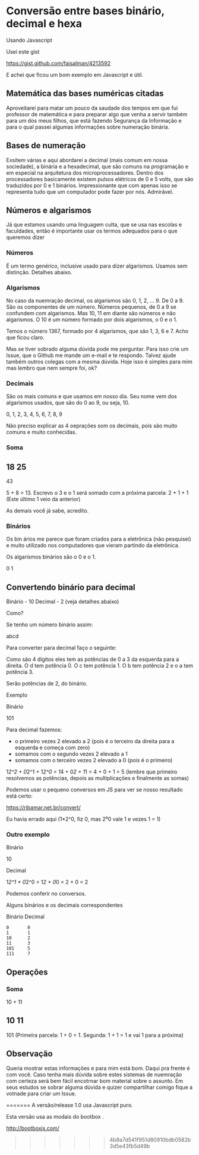 # Conversão entre bases binário, decimal e hexa

Usando Javascript

Usei este gist

https://gist.github.com/faisalman/4213592

E achei que ficou um bom exemplo em Javascript e útil.

## Matemática das bases numéricas citadas

Aproveitarei para matar um pouco da saudade dos tempos em que fui professor de matemática e para preparar algo que venha a servir também para um dos meus filhos, que está fazendo Segurança da Informação e para o qual passei algumas informações sobre numeração binária.

## Bases de numeração

Exsitem várias e aqui abordarei a decimal (mais comum em nossa sociedade), a binária e a hexadecimal, que são comuns na programação e em especial na arquitetura dos microprocessadores. Dentro dos processadores basicamente existem pulsos elétricos de 0 e 5 volts, que são traduzidos por 0 e 1 binários. Impressionante que com apenas isso se representa tudo que um computador pode fazer por nós. Admirável.

## Números e algarismos

Já que estamos usando uma linguagem culta, que se usa nas escolas e faculdades, então é importante usar os termos adequados para o que queremos dizer

### Números

É um termo genérico, inclusive usado para dizer algarismos. Usamos sem distinção. Detalhes abaixo.

### Algarismos

No caso da nuemração decimal, os algarismos são 0, 1, 2, ... 9. De 0 a 9. São os componentes de um número. Números pequenos, de 0 a 9 se confundem com algarismos. Mas 10, 11 em diante são números e não algarismos. O 10 é um número formado por dois algarismos, o 0 e o 1.

Temos o número 1367, formado por 4 algarismos, que são 1, 3, 6 e 7. Acho que ficou claro.

Mas se tiver sobrado alguma dúvida pode me perguntar. Para isso crie um Issue, que o Github me mande um e-mail e te respondo. Talvez ajude também outros colegas com a mesma dúvida. Hoje isso é simples para mim mas lembro que nem sempre foi, ok?

### Decimais

São os mais comuns e que usamos em nosso dia. Seu nome vem dos algarismos usados, que são do 0 ao 9, ou seja, 10.

0, 1, 2, 3, 4, 5, 6, 7, 8, 9

Não preciso explicar as 4 oeprações som os decimais, pois são muito comuns e muito conhecidas.

### Soma

18
25
--
43

5 + 8 = 13. Escrevo o 3 e o 1 será somado com a próxima parcela:
2 + 1 + 1 (Este último 1 veio da anterior)

As demais você já sabe, acredito.

### Binários

Os bin ários me parece que foram criados para a eletrônica (não pesquisei) e muito utilizado nos computadores que vieram partindo da eletrônica.

Os algarismos binários são o 0 e o 1.

0 1

## Convertendo binário para decimal

Binário - 10
Decimal - 2 (veja detalhes abaixo)

Como?

Se tenho um número binário assim:

abcd

Para converter para decimal faço o seguinte:

Como são 4 dígitos eles tem as potẽncias de 0 a 3 da esquerda para a direita. O d tem potência 0. O c tem potência 1. O b tem potência 2 e o a tem potência 3.

Serão potências de 2, do binário.

Exemplo

Binário

101

Para decimal fazemos: 
- o primeiro vezes 2 elevado a 2 (pois é o terceiro da direita para a esquerda e começa com zero)
- somamos com o segundo vezes 2 elevado a 1
- somamos com o terceiro vezes 2 elevado a 0 (pois é o primeiro)

1*2^2 + 0*2^1 + 1*2^0 = 1*4 + 0*2 + 1*1 = 4 + 0 + 1 = 5 (lembre que primeiro resolvemos as potências, depois as multiplicações e finalmente as somas)

Podemos usar o pequeno conversos em JS para ver se nosso resultado está certo:

https://ribamar.net.br/convert/

Eu havia errado aqui (1*2^0, fiz 0, mas 2⁰0 vale 1 e vezes 1 = 1)

### Outro exemplo

Binário

10

Decimal

1*2^1 + 0*2^0 = 1*2 + 0*0 = 2 + 0 = 2

Podemos conferir no conversos.

Alguns binários e os decimais correspondentes

Binário Decimal
```
0       0
1       1
10      2
11      3
101     5
111     7
```

## Operações

### Soma

10 + 11

10
11
--
101 (Primeira parcela: 1 + 0 = 1. Segunda: 1 + 1 = 1 e vai 1 para a próxima)

## Observação

Queria mostrar estas informações e para mim está bom. Daqui pra frente é com você. Caso tenha mais dúvida sobre estes sistemas de nuemração com certeza será bem fácil encotrnar bom material sobre o assunto. Em seus estudos se sobrar alguma dúvida e quizer compartilhar comigo fique a votnade para criar um Issue.


=======
A versão/release 1.0 usa Javascript puro.

Esta versão usa as modais do bootbox .

http://bootboxjs.com/
>>>>>>> 4b8a7d541f951d80910bdb0582b3d5e43fb5d49b
